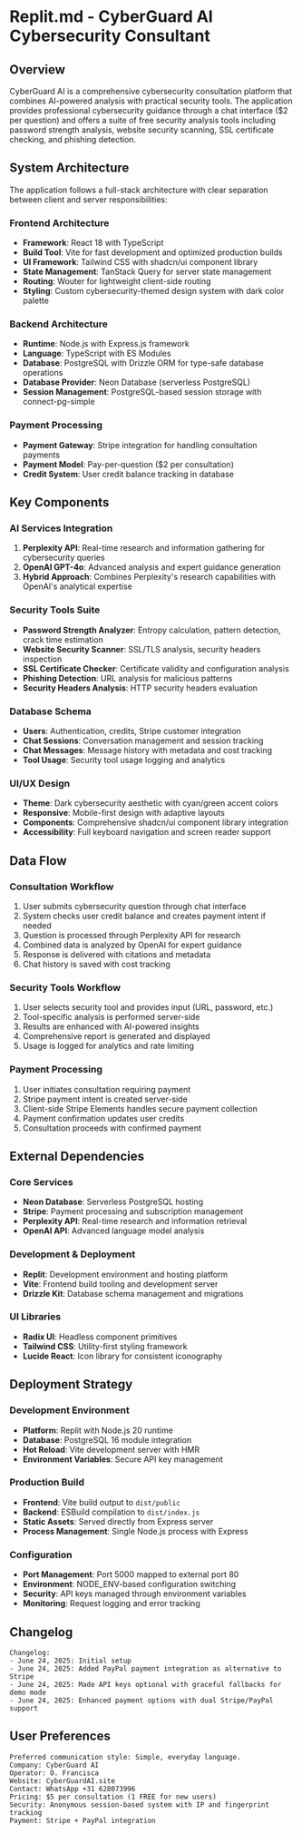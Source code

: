 # Replit.md - CyberGuard AI Cybersecurity Consultant

## Overview

CyberGuard AI is a comprehensive cybersecurity consultation platform that combines AI-powered analysis with practical security tools. The application provides professional cybersecurity guidance through a chat interface ($2 per question) and offers a suite of free security analysis tools including password strength analysis, website security scanning, SSL certificate checking, and phishing detection.

## System Architecture

The application follows a full-stack architecture with clear separation between client and server responsibilities:

### Frontend Architecture
- **Framework**: React 18 with TypeScript
- **Build Tool**: Vite for fast development and optimized production builds
- **UI Framework**: Tailwind CSS with shadcn/ui component library
- **State Management**: TanStack Query for server state management
- **Routing**: Wouter for lightweight client-side routing
- **Styling**: Custom cybersecurity-themed design system with dark color palette

### Backend Architecture
- **Runtime**: Node.js with Express.js framework
- **Language**: TypeScript with ES Modules
- **Database**: PostgreSQL with Drizzle ORM for type-safe database operations
- **Database Provider**: Neon Database (serverless PostgreSQL)
- **Session Management**: PostgreSQL-based session storage with connect-pg-simple

### Payment Processing
- **Payment Gateway**: Stripe integration for handling consultation payments
- **Payment Model**: Pay-per-question ($2 per consultation)
- **Credit System**: User credit balance tracking in database

## Key Components

### AI Services Integration
1. **Perplexity API**: Real-time research and information gathering for cybersecurity queries
2. **OpenAI GPT-4o**: Advanced analysis and expert guidance generation
3. **Hybrid Approach**: Combines Perplexity's research capabilities with OpenAI's analytical expertise

### Security Tools Suite
- **Password Strength Analyzer**: Entropy calculation, pattern detection, crack time estimation
- **Website Security Scanner**: SSL/TLS analysis, security headers inspection
- **SSL Certificate Checker**: Certificate validity and configuration analysis
- **Phishing Detection**: URL analysis for malicious patterns
- **Security Headers Analysis**: HTTP security headers evaluation

### Database Schema
- **Users**: Authentication, credits, Stripe customer integration
- **Chat Sessions**: Conversation management and session tracking
- **Chat Messages**: Message history with metadata and cost tracking
- **Tool Usage**: Security tool usage logging and analytics

### UI/UX Design
- **Theme**: Dark cybersecurity aesthetic with cyan/green accent colors
- **Responsive**: Mobile-first design with adaptive layouts
- **Components**: Comprehensive shadcn/ui component library integration
- **Accessibility**: Full keyboard navigation and screen reader support

## Data Flow

### Consultation Workflow
1. User submits cybersecurity question through chat interface
2. System checks user credit balance and creates payment intent if needed
3. Question is processed through Perplexity API for research
4. Combined data is analyzed by OpenAI for expert guidance
5. Response is delivered with citations and metadata
6. Chat history is saved with cost tracking

### Security Tools Workflow
1. User selects security tool and provides input (URL, password, etc.)
2. Tool-specific analysis is performed server-side
3. Results are enhanced with AI-powered insights
4. Comprehensive report is generated and displayed
5. Usage is logged for analytics and rate limiting

### Payment Processing
1. User initiates consultation requiring payment
2. Stripe payment intent is created server-side
3. Client-side Stripe Elements handles secure payment collection
4. Payment confirmation updates user credits
5. Consultation proceeds with confirmed payment

## External Dependencies

### Core Services
- **Neon Database**: Serverless PostgreSQL hosting
- **Stripe**: Payment processing and subscription management
- **Perplexity API**: Real-time research and information retrieval
- **OpenAI API**: Advanced language model analysis

### Development & Deployment
- **Replit**: Development environment and hosting platform
- **Vite**: Frontend build tooling and development server
- **Drizzle Kit**: Database schema management and migrations

### UI Libraries
- **Radix UI**: Headless component primitives
- **Tailwind CSS**: Utility-first styling framework
- **Lucide React**: Icon library for consistent iconography

## Deployment Strategy

### Development Environment
- **Platform**: Replit with Node.js 20 runtime
- **Database**: PostgreSQL 16 module integration
- **Hot Reload**: Vite development server with HMR
- **Environment Variables**: Secure API key management

### Production Build
- **Frontend**: Vite build output to `dist/public`
- **Backend**: ESBuild compilation to `dist/index.js`
- **Static Assets**: Served directly from Express server
- **Process Management**: Single Node.js process with Express

### Configuration
- **Port Management**: Port 5000 mapped to external port 80
- **Environment**: NODE_ENV-based configuration switching
- **Security**: API keys managed through environment variables
- **Monitoring**: Request logging and error tracking

## Changelog

```
Changelog:
- June 24, 2025: Initial setup
- June 24, 2025: Added PayPal payment integration as alternative to Stripe
- June 24, 2025: Made API keys optional with graceful fallbacks for demo mode
- June 24, 2025: Enhanced payment options with dual Stripe/PayPal support
```

## User Preferences

```
Preferred communication style: Simple, everyday language.
Company: CyberGuard AI
Operator: O. Francisca  
Website: CyberGuardAI.site
Contact: WhatsApp +31 628073996
Pricing: $5 per consultation (1 FREE for new users)
Security: Anonymous session-based system with IP and fingerprint tracking
Payment: Stripe + PayPal integration
```